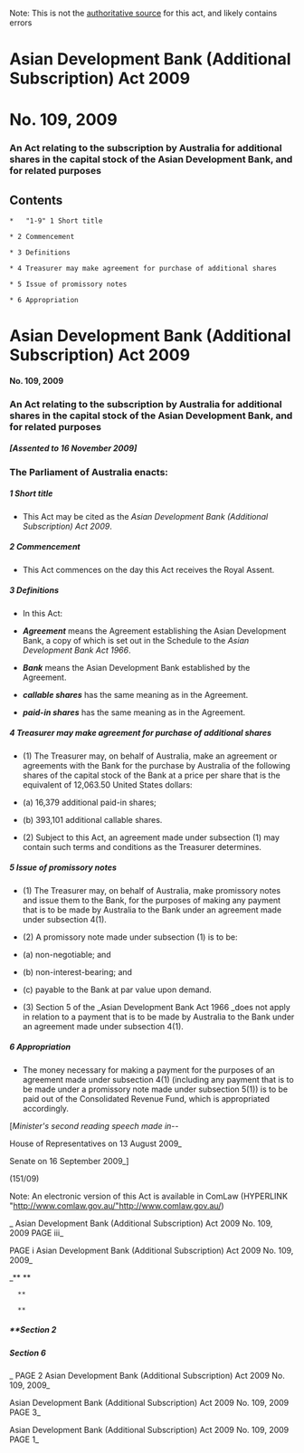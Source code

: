 Note: This is not the [authoritative source](https://www.comlaw.gov.au/Details/C2009A00109) for this act, and likely contains errors



# Asian Development Bank (Additional Subscription) Act 2009

# No. 109, 2009

### An Act relating to the subscription by Australia for additional shares in the capital stock of the Asian Development Bank, and for related purposes

## 
## Contents


    *   "1-9" 1	Short title	 

    * 2	Commencement	 

    * 3	Definitions	 

    * 4	Treasurer may make agreement for purchase of additional shares	 

    * 5	Issue of promissory notes	 

    * 6	Appropriation	 



# Asian Development Bank (Additional Subscription) Act 2009

#### No. 109, 2009

### An Act relating to the subscription by Australia for additional shares in the capital stock of the Asian Development Bank, and for related purposes

##### [Assented to 16 November 2009]

### The Parliament of Australia enacts: 

##### 1  Short title

  * This Act may be cited as the _Asian Development Bank (Additional Subscription) Act 2009_.

##### 2  Commencement

  * This Act commences on the day this Act receives the Royal Assent.

##### 3  Definitions

  * In this Act: 

  * **_Agreement_** means the Agreement establishing the Asian Development Bank, a copy of which is set out in the Schedule to the _Asian Development Bank Act 1966_.

  * **_Bank_** means the Asian Development Bank established by the Agreement.

  * **_callable shares_** has the same meaning as in the Agreement.

  * **_paid-in shares_** has the same meaning as in the Agreement.

##### 4  Treasurer may make agreement for purchase of additional shares

  * (1) The Treasurer may, on behalf of Australia, make an agreement or agreements with the Bank for the purchase by Australia of the following shares of the capital stock of the Bank at a price per share that is the equivalent of 12,063.50 United States dollars:

   * (a) 16,379 additional paid-in shares;

   * (b) 393,101 additional callable shares.

  * (2) Subject to this Act, an agreement made under subsection (1) may contain such terms and conditions as the Treasurer determines.

##### 5  Issue of promissory notes

  * (1) The Treasurer may, on behalf of Australia, make promissory notes and issue them to the Bank, for the purposes of making any payment that is to be made by Australia to the Bank under an agreement made under subsection 4(1).

  * (2) A promissory note made under subsection (1) is to be:

   * (a) non-negotiable; and

   * (b) non-interest-bearing; and

   * (c) payable to the Bank at par value upon demand.

  * (3) Section 5 of the _Asian Development Bank Act 1966 _does not apply in relation to a payment that is to be made by Australia to the Bank under an agreement made under subsection 4(1).

##### 6  Appropriation

  * The money necessary for making a payment for the purposes of an agreement made under subsection 4(1) (including any payment that is to be made under a promissory note made under subsection 5(1)) is to be paid out of the Consolidated Revenue Fund, which is appropriated accordingly.

[_Minister's second reading speech made in--_

House of Representatives on 13 August 2009_

Senate on 16 September 2009_]

(151/09)

 Note: An electronic version of this Act is available in ComLaw (HYPERLINK "http://www.comlaw.gov.au/"http://www.comlaw.gov.au/)

_  Asian Development Bank (Additional Subscription) Act 2009         No. 109, 2009        PAGE iii_

 PAGE i         Asian Development Bank (Additional Subscription) Act 2009         No. 109, 2009_

_**      **

      **

      **

##### **Section   2

      

      

      

##### Section   6

_ PAGE 2              Asian Development Bank (Additional Subscription) Act 2009         No. 109, 2009_

  Asian Development Bank (Additional Subscription) Act 2009         No. 109, 2009             PAGE 3_

  Asian Development Bank (Additional Subscription) Act 2009         No. 109, 2009        PAGE 1_

